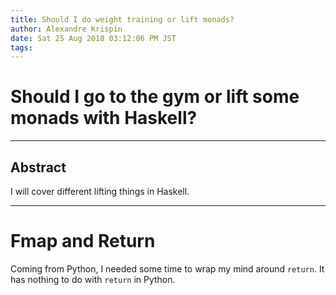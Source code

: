 ```yaml
---
title: Should I do weight training or lift monads?
author: Alexandre Krispin
date: Sat 25 Aug 2018 03:12:06 PM JST
tags:
---
```


# Should I go to the gym or lift some monads with Haskell?


---
## Abstract

I will cover different lifting things in Haskell.

---

# Fmap and Return

Coming from Python, I needed some time to wrap my mind around
`return`. It has nothing to do with `return` in Python.
